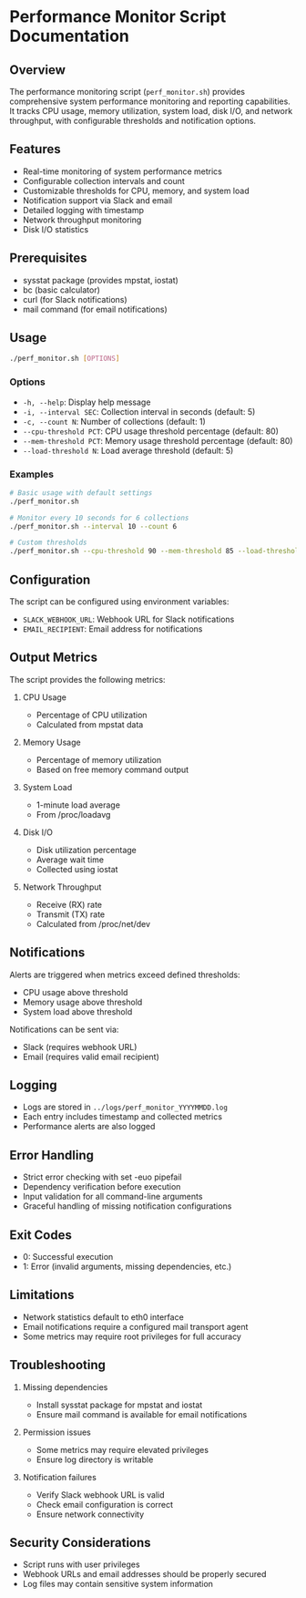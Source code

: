 # Performance Monitor Script Documentation

## Overview
The performance monitoring script (`perf_monitor.sh`) provides comprehensive system performance monitoring and reporting capabilities. It tracks CPU usage, memory utilization, system load, disk I/O, and network throughput, with configurable thresholds and notification options.

## Features
- Real-time monitoring of system performance metrics
- Configurable collection intervals and count
- Customizable thresholds for CPU, memory, and system load
- Notification support via Slack and email
- Detailed logging with timestamp
- Network throughput monitoring
- Disk I/O statistics

## Prerequisites
- sysstat package (provides mpstat, iostat)
- bc (basic calculator)
- curl (for Slack notifications)
- mail command (for email notifications)

## Usage
```bash
./perf_monitor.sh [OPTIONS]
```

### Options
- `-h, --help`: Display help message
- `-i, --interval SEC`: Collection interval in seconds (default: 5)
- `-c, --count N`: Number of collections (default: 1)
- `--cpu-threshold PCT`: CPU usage threshold percentage (default: 80)
- `--mem-threshold PCT`: Memory usage threshold percentage (default: 80)
- `--load-threshold N`: Load average threshold (default: 5)

### Examples
```bash
# Basic usage with default settings
./perf_monitor.sh

# Monitor every 10 seconds for 6 collections
./perf_monitor.sh --interval 10 --count 6

# Custom thresholds
./perf_monitor.sh --cpu-threshold 90 --mem-threshold 85 --load-threshold 8
```

## Configuration
The script can be configured using environment variables:

- `SLACK_WEBHOOK_URL`: Webhook URL for Slack notifications
- `EMAIL_RECIPIENT`: Email address for notifications

## Output Metrics
The script provides the following metrics:

1. CPU Usage
   - Percentage of CPU utilization
   - Calculated from mpstat data

2. Memory Usage
   - Percentage of memory utilization
   - Based on free memory command output

3. System Load
   - 1-minute load average
   - From /proc/loadavg

4. Disk I/O
   - Disk utilization percentage
   - Average wait time
   - Collected using iostat

5. Network Throughput
   - Receive (RX) rate
   - Transmit (TX) rate
   - Calculated from /proc/net/dev

## Notifications
Alerts are triggered when metrics exceed defined thresholds:
- CPU usage above threshold
- Memory usage above threshold
- System load above threshold

Notifications can be sent via:
- Slack (requires webhook URL)
- Email (requires valid email recipient)

## Logging
- Logs are stored in `../logs/perf_monitor_YYYYMMDD.log`
- Each entry includes timestamp and collected metrics
- Performance alerts are also logged

## Error Handling
- Strict error checking with set -euo pipefail
- Dependency verification before execution
- Input validation for all command-line arguments
- Graceful handling of missing notification configurations

## Exit Codes
- 0: Successful execution
- 1: Error (invalid arguments, missing dependencies, etc.)

## Limitations
- Network statistics default to eth0 interface
- Email notifications require a configured mail transport agent
- Some metrics may require root privileges for full accuracy

## Troubleshooting
1. Missing dependencies
   - Install sysstat package for mpstat and iostat
   - Ensure mail command is available for email notifications

2. Permission issues
   - Some metrics may require elevated privileges
   - Ensure log directory is writable

3. Notification failures
   - Verify Slack webhook URL is valid
   - Check email configuration is correct
   - Ensure network connectivity

## Security Considerations
- Script runs with user privileges
- Webhook URLs and email addresses should be properly secured
- Log files may contain sensitive system information
